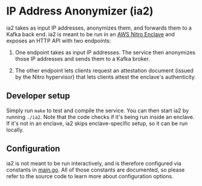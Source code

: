 IP Address Anonymizer (ia2)
===========================

ia2 takes as input IP addresses, anonymizes them, and forwards them to a Kafka
back end.  ia2 is meant to be run in an
[AWS Nitro Enclave](https://aws.amazon.com/ec2/nitro/nitro-enclaves/)
and exposes an HTTP API with two endpoints:

1. One endpoint takes as input IP addresses.  The service then anonymizes those
   IP addresses and sends them to a Kafka broker.

2. The other endpoint lets clients request an attestation document (issued by
   the Nitro hypervisor) that lets clients attest the enclave's authenticity.

Developer setup
---------------

Simply run `make` to test and compile the service.  You can then start ia2 by
running `./ia2`.  Note that the code checks if it's being run inside an enclave.
If it's not in an enclave, ia2 skips enclave-specific setup, so it can be run
locally.

Configuration
-------------

ia2 is not meant to be run interactively, and is therefore configured via
constants in [main.go](main.go).  All of those constants are documented, so
please refer to the source code to learn more about configuration options.
